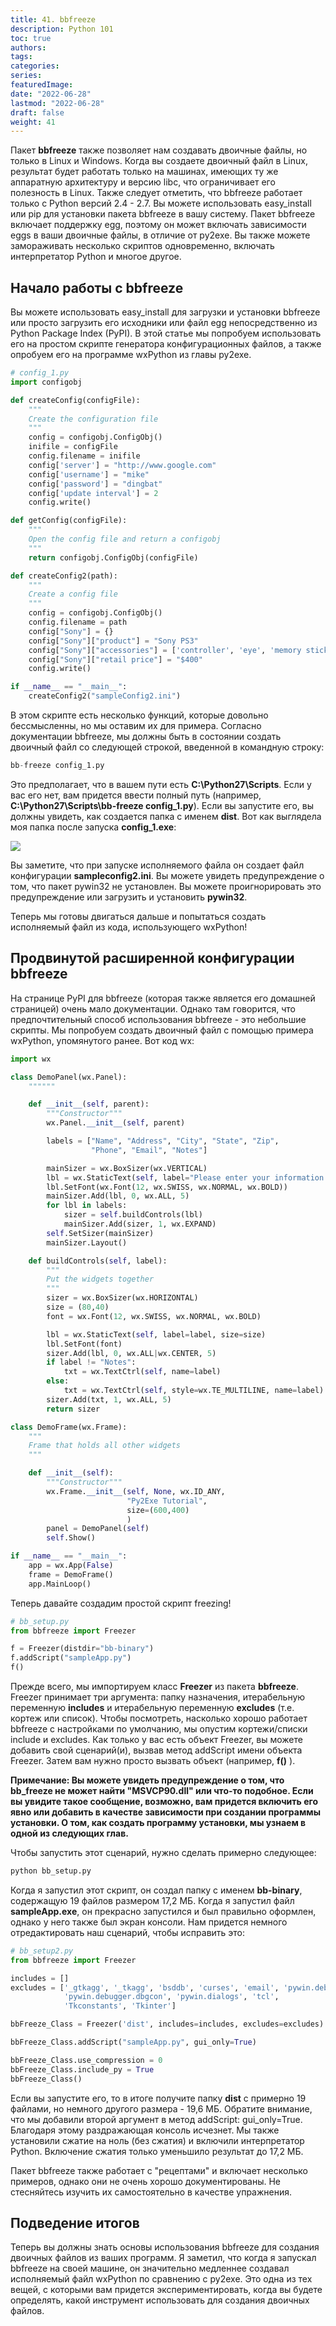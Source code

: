 ```yaml
---
title: 41. bbfreeze
description: Python 101
toc: true
authors:
tags:
categories:
series:
featuredImage:
date: "2022-06-28"
lastmod: "2022-06-28"
draft: false
weight: 41
---
```


Пакет **bbfreeze** также позволяет нам создавать двоичные файлы, но только в Linux и Windows. Когда вы создаете двоичный файл в Linux, результат будет работать только на машинах, имеющих ту же аппаратную архитектуру и версию libc, что ограничивает его полезность в Linux. Также следует отметить, что bbfreeze работает только с Python версий 2.4 - 2.7. Вы можете использовать easy_install или pip для установки пакета bbfreeze в вашу систему. Пакет bbfreeze включает поддержку egg, поэтому он может включать зависимости eggs в ваши двоичные файлы, в отличие от py2exe. Вы также можете замораживать несколько скриптов одновременно, включать интерпретатор Python и многое другое.

## Начало работы с bbfreeze

Вы можете использовать easy_install для загрузки и установки bbfreeze или просто загрузить его исходники или файл egg непосредственно из Python Package Index (PyPI). В этой статье мы попробуем использовать его на простом скрипте генератора конфигурационных файлов, а также опробуем его на программе wxPython из главы py2exe.

```python
# config_1.py
import configobj

def createConfig(configFile):
    """
    Create the configuration file
    """
    config = configobj.ConfigObj()
    inifile = configFile
    config.filename = inifile
    config['server'] = "http://www.google.com"
    config['username'] = "mike"
    config['password'] = "dingbat"
    config['update interval'] = 2
    config.write()

def getConfig(configFile):
    """
    Open the config file and return a configobj
    """
    return configobj.ConfigObj(configFile)

def createConfig2(path):
    """
    Create a config file
    """
    config = configobj.ConfigObj()
    config.filename = path
    config["Sony"] = {}
    config["Sony"]["product"] = "Sony PS3"
    config["Sony"]["accessories"] = ['controller', 'eye', 'memory stick']
    config["Sony"]["retail price"] = "$400"
    config.write()

if __name__ == "__main__":
    createConfig2("sampleConfig2.ini")
```

В этом скрипте есть несколько функций, которые довольно бессмысленны, но мы оставим их для примера. Согласно документации bbfreeze, мы должны быть в состоянии создать двоичный файл со следующей строкой, введенной в командную строку:

```python
bb-freeze config_1.py
```

Это предполагает, что в вашем пути есть **C:\Python27\Scripts**. Если у вас его нет, вам придется ввести полный путь (например, **C:\Python27\Scripts\bb-freeze config_1.py**). Если вы запустите его, вы должны увидеть, как создается папка с именем **dist**. Вот как выглядела моя папка после запуска **config_1.exe**:

![](../img/bb_config.jpg)

Вы заметите, что при запуске исполняемого файла он создает файл конфигурации **sampleconfig2.ini**. Вы можете увидеть предупреждение о том, что пакет pywin32 не установлен. Вы можете проигнорировать это предупреждение или загрузить и установить **pywin32**.

Теперь мы готовы двигаться дальше и попытаться создать исполняемый файл из кода, использующего wxPython!

## Продвинутой расширенной конфигурации bbfreeze

На странице PyPI для bbfreeze (которая также является его домашней страницей) очень мало документации. Однако там говорится, что предпочтительный способ использования bbfreeze - это небольшие скрипты. Мы попробуем создать двоичный файл с помощью примера wxPython, упомянутого ранее. Вот код wx:

```python
import wx

class DemoPanel(wx.Panel):
    """"""

    def __init__(self, parent):
        """Constructor"""
        wx.Panel.__init__(self, parent)

        labels = ["Name", "Address", "City", "State", "Zip",
                  "Phone", "Email", "Notes"]

        mainSizer = wx.BoxSizer(wx.VERTICAL)
        lbl = wx.StaticText(self, label="Please enter your information here:")
        lbl.SetFont(wx.Font(12, wx.SWISS, wx.NORMAL, wx.BOLD))
        mainSizer.Add(lbl, 0, wx.ALL, 5)
        for lbl in labels:
            sizer = self.buildControls(lbl)
            mainSizer.Add(sizer, 1, wx.EXPAND)
        self.SetSizer(mainSizer)
        mainSizer.Layout()

    def buildControls(self, label):
        """
        Put the widgets together
        """
        sizer = wx.BoxSizer(wx.HORIZONTAL)
        size = (80,40)
        font = wx.Font(12, wx.SWISS, wx.NORMAL, wx.BOLD)

        lbl = wx.StaticText(self, label=label, size=size)
        lbl.SetFont(font)
        sizer.Add(lbl, 0, wx.ALL|wx.CENTER, 5)
        if label != "Notes":
            txt = wx.TextCtrl(self, name=label)
        else:
            txt = wx.TextCtrl(self, style=wx.TE_MULTILINE, name=label)
        sizer.Add(txt, 1, wx.ALL, 5)
        return sizer

class DemoFrame(wx.Frame):
    """
    Frame that holds all other widgets
    """

    def __init__(self):
        """Constructor"""
        wx.Frame.__init__(self, None, wx.ID_ANY,
                          "Py2Exe Tutorial",
                          size=(600,400)
                          )
        panel = DemoPanel(self)
        self.Show()

if __name__ == "__main__":
    app = wx.App(False)
    frame = DemoFrame()
    app.MainLoop()
```

Теперь давайте создадим простой скрипт freezing!

```python
# bb_setup.py
from bbfreeze import Freezer

f = Freezer(distdir="bb-binary")
f.addScript("sampleApp.py")
f()
```

Прежде всего, мы импортируем класс **Freezer** из пакета **bbfreeze**. Freezer принимает три аргумента: папку назначения, итерабельную переменную **includes** и итерабельную переменную **excludes** (т.е. кортеж или список). Чтобы посмотреть, насколько хорошо работает bbfreeze с настройками по умолчанию, мы опустим кортежи/списки include и excludes. Как только у вас есть объект Freezer, вы можете добавить свой сценарий(и), вызвав метод addScript имени объекта Freezer. Затем вам нужно просто вызвать объект (например, **f()** ).

**Примечание: Вы можете увидеть предупреждение о том, что bb_freeze не может найти "MSVCP90.dll" или что-то подобное. Если вы увидите такое сообщение, возможно, вам придется включить его явно или добавить в качестве зависимости при создании программы установки. О том, как создать программу установки, мы узнаем в одной из следующих глав.**

Чтобы запустить этот сценарий, нужно сделать примерно следующее:

```python
python bb_setup.py
```

Когда я запустил этот скрипт, он создал папку с именем **bb-binary**, содержащую 19 файлов размером 17,2 МБ. Когда я запустил файл **sampleApp.exe**, он прекрасно запустился и был правильно оформлен, однако у него также был экран консоли. Нам придется немного отредактировать наш сценарий, чтобы исправить это:

```python
# bb_setup2.py
from bbfreeze import Freezer

includes = []
excludes = ['_gtkagg', '_tkagg', 'bsddb', 'curses', 'email', 'pywin.debugger',
            'pywin.debugger.dbgcon', 'pywin.dialogs', 'tcl',
            'Tkconstants', 'Tkinter']

bbFreeze_Class = Freezer('dist', includes=includes, excludes=excludes)

bbFreeze_Class.addScript("sampleApp.py", gui_only=True)

bbFreeze_Class.use_compression = 0
bbFreeze_Class.include_py = True
bbFreeze_Class()
```

Если вы запустите его, то в итоге получите папку **dist** с примерно 19 файлами, но немного другого размера - 19,6 МБ. Обратите внимание, что мы добавили второй аргумент в метод addScript: gui_only=True. Благодаря этому раздражающая консоль исчезнет. Мы также установили сжатие на ноль (без сжатия) и включили интерпретатор Python. Включение сжатия только уменьшило результат до 17,2 МБ.

Пакет bbfreeze также работает с "рецептами" и включает несколько примеров, однако они не очень хорошо документированы. Не стесняйтесь изучить их самостоятельно в качестве упражнения.

## Подведение итогов

Теперь вы должны знать основы использования bbfreeze для создания двоичных файлов из ваших программ. Я заметил, что когда я запускал bbfreeze на своей машине, он значительно медленнее создавал исполняемый файл wxPython по сравнению с py2exe. Это одна из тех вещей, с которыми вам придется экспериментировать, когда вы будете определять, какой инструмент использовать для создания двоичных файлов.
